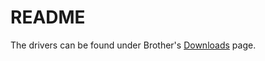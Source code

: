 # README

The drivers can be found under Brother's [Downloads](https://support.brother.com/g/b/downloadtop.aspx?c=us&lang=en&prod=mfcl3770cdw_us_eu_as) page.
